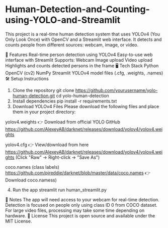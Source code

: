 # Human-Detection-and-Counting-using-YOLO-and-Streamlit
This project is a real-time human detection system that uses YOLOv4 (You Only Look Once) with OpenCV and a Streamlit web interface. It detects and counts people from different sources: webcam, image, or video.

🚀 Features
Real-time person detection using YOLOv4
Easy-to-use web interface with Streamlit
Supports:
Webcam
Image upload
Video upload
Highlights and counts detected persons in the frame
🖥️ Tech Stack
Python
OpenCV (cv2)
NumPy
Streamlit
YOLOv4 model files (.cfg, .weights, .names)
🛠️ Setup Instructions
1. Clone the repository
git clone https://github.com/yourusername/yolo-human-detection.git
cd yolo-human-detection
2. Install dependencies
pip install -r requirements.txt
3. Download YOLOv4 Files
Please download the following files and place them in your project directory:

yolov4.weights 👉 Download from official YOLO GitHub https://github.com/AlexeyAB/darknet/releases/download/yolov4/yolov4.weights

yolov4.cfg 👉 View/download from here https://github.com/AlexeyAB/darknet/releases/download/yolov4/yolov4.weights (Click "Raw" → Right-click → "Save As")

coco.names (class labels) https://github.com/pjreddie/darknet/blob/master/data/coco.names 👉 Download coco.namess)

4. Run the app
streamlit run human_streamlit.py

📝 Notes
The app will need access to your webcam for real-time detection.
Detection is focused on people only using class ID 0 from COCO dataset.
For large video files, processing may take some time depending on hardware.
📄 License
This project is open source and available under the MIT License.
